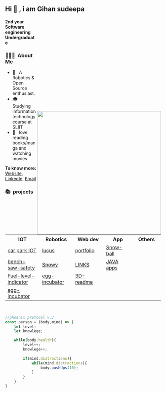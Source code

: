## Hi 👋 , i am Gihan sudeepa



[<img align="right" width="400" style="margin-top: 300px" src="https://github-readme-stats.vercel.app/api?username=GIHAA&show_icons=true&count_private=true&theme=algolia"/>](https://github.com/AmitHasanShuvo/)


#### 2nd year Software engineering Undergraduate
<h3> 👨🏻‍💻 &nbsp;About Me </h3><ul>
<li> 🤔 &nbsp; A Robotics & Open Source enthusiast. </li>
<li> 🎓 &nbsp; Studying information technology course at SLIIT </li>
<li> 🌱 &nbsp; love reading books/manga and watching movies </li>
</ul>

**To know more:**  [Website](https://gihaa.dev/), [LinkedIn](https://www.linkedin.com/in/gihan-sudeepa-177a9820a/), [Email](gihansudeeparandimal@gmail.com)

<h3> 📚 &nbsp;projects </h3>
<br>
<table>
<tr>
  <th width = "170">IOT</th>
  <th width = "150">Robotics</th>
  <th width = "150">Web dev</th>
  <th width = "150">App</th>
  <th width = "150">Others</th>
</tr>

<tr>
    <td><a href="https://github.com/GIHAA/carpark_iot_back-end">car park IOT</a></td>
    <td><a href="https://github.com/GIHAA/LUCUS">lucus</a></td>
    <td><a href="https://github.com/GIHAA/portfolio">portfolio</a></td>
    <td><a href="https://play.google.com/store/apps/details?id=com.DefaultCompany.Snowball">Snow-ball</a></td>
    <td><a href=""></a></td>
</tr>

<tr>
    <td><a href="https://github.com/GIHAA/bench-saw_safety-stop">bench-saw-safety</a></td>
    <td><a href="https://github.com/GIHAA/Snowy-open">Snowy</a></td>
    <td><a href="https://github.com/GIHAA/GIHAA-Links">LINKS</a></td>
    <td><a href="https://github.com/GIHAA/JAVA.apps">JAVA apps</a></td>
    <td><a href=""></a></td>
</tr>

<tr>
    <td><a href="https://github.com/GIHAA/Fuel-level-indicator">Fuel-level-indicator</a></td>
    <td><a href="https://github.com/GIHAA/egg-incubator">egg-incubator</a></td>
    <td><a href="https://gihaa.dev/fs-3D-readme/">3D-readme</a></td>
    <td><a href=""></a></td>
    <td><a href=""></a></td>
</tr>
<tr>
    <td><a href="https://github.com/GIHAA/egg-incubator">egg-incubator</a></td>
    <td><a href=""></a></td>
    <td><a href=""></a></td>
    <td><a href=""></a></td>
    <td><a href=""></a></td>
</tr>

</table>

<br>

```javascript
//phoenix protocol v.3
const person = (body,mind) => {
	let level;
	let knowlege;

	while(body.health){
		level++;
		knowlege++;
		
		if(mind.distractions){
			while(mind.distractions){
				body.pushUps(10);
			}
		}
	}
}
```


